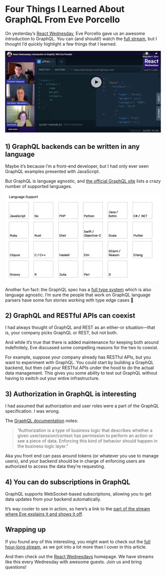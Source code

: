 # Four Things I Learned About GraphQL From Eve Porcello

On yesterday’s [React Wednesday](https://www.telerik.com/react-wednesdays), Eve Porcello gave us an awesome introduction to GraphQL. You can (and should!) watch the [full stream](https://www.telerik.com/react-wednesdays/an-introduction-to-graphql-with-eve-porcellos), but I thought I’d quickly highlight a few things that I learned.

![](stream.png)

## 1) GraphQL backends can be written in any language

Maybe it’s because I’m a front-end developer, but I had only ever seen GraphQL examples presented with JavaScript.

But GraphQL is language agnostic, and [the official GraphQL site](https://graphql.org/code/) lists a crazy number of supported languages.

![](languages.png)

Another fun fact: the GraphQL spec has a [full type system](http://spec.graphql.org/draft/#sec-Type-System-Extensions) which is also language agnostic. I’m sure the people that work on GraphQL language parsers have some fun stories working with type edge cases 🙂

## 2) GraphQL and RESTful APIs can coexist

I had always thought of GraphQL and REST as an either-or situation—that is, your company picks GraphQL or REST, but not both.

And while it’s true that there is added maintenance for keeping both around indefinitely, Eve discussed some compelling reasons for the two to coexist.

For example, suppose your company already has RESTful APIs, but you want to experiment with GraphQL. You could start by building a GraphQL backend, but then call your RESTful APIs under the hood to do the actual data management. This gives you some ability to test out GraphQL without having to switch out your entire infrastructure.

## 3) Authorization in GraphQL is interesting

I had assumed that authorization and user roles were a part of the GraphQL specification. I was wrong.

The [GraphQL documentation](https://graphql.org/learn/authorization/) notes:

> “Authorization is a type of business logic that describes whether a given user/session/context has permission to perform an action or see a piece of data. Enforcing this kind of behavior should happen in the business logic layer.”

Aka you front end can pass around tokens (or whatever you use to manage users), and your backend should be in charge of enforcing users are authorized to access the data they’re requesting.

## 4) You can do subscriptions in GraphQL

GraphQL supports WebSocket-based subscriptions, allowing you to get data updates from your backend automatically.

It’s way cooler to see in action, so here’s a link to the [part of the stream where Eve explains it and shows it off](https://youtu.be/MCpTs7ST748?t=2335).

## Wrapping up

If you found any of this interesting, you might want to check out the [full hour-long stream](https://www.telerik.com/react-wednesdays/an-introduction-to-graphql-with-eve-porcellos), as we got into a lot more than I cover in this article.

And then check out the [React Wednesdays](https://www.telerik.com/react-wednesdays) homepage. We have streams like this every Wednesday with awesome guests. Join us and bring questions!
